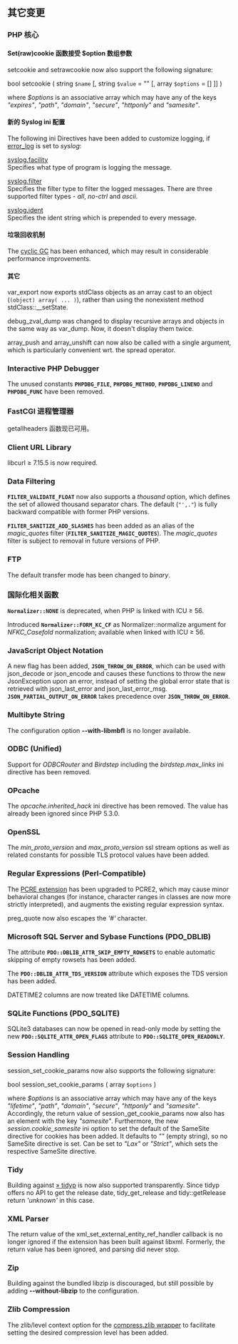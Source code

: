其它变更
--------

### PHP 核心

#### Set(raw)cookie 函数接受 $option 数组参数

<span class="function">setcookie</span> and <span
class="function">setrawcookie</span> now also support the following
signature:

<span class="type">bool</span> <span class="methodname">setcookie</span>
( <span class="methodparam"><span class="type">string</span>
`$name`</span> \[, <span class="methodparam"><span
class="type">string</span> `$value`<span class="initializer"> =
""</span></span> \[, <span class="methodparam"><span
class="type">array</span> `$options`<span class="initializer"> =
\[\]</span></span> \]\] )

where *$options* is an associative array which may have any of the keys
*"expires"*, *"path"*, *"domain"*, *"secure"*, *"httponly"* and
*"samesite"*.

#### 新的 Syslog ini 配置

The following ini Directives have been added to customize logging, if
<a href="/errorfunc/setup.html#" class="link">error_log</a> is set to
*syslog*:

<a href="/errorfunc/setup.html#" class="link">syslog.facility</a>  
<span class="simpara"> Specifies what type of program is logging the
message. </span>

<a href="/errorfunc/setup.html#" class="link">syslog.filter</a>  
<span class="simpara"> Specifies the filter type to filter the logged
messages. There are three supported filter types - *all*, *no-ctrl* and
*ascii*. </span>

<a href="/errorfunc/setup.html#" class="link">syslog.ident</a>  
<span class="simpara"> Specifies the ident string which is prepended to
every message. </span>

#### 垃圾回收机制

The
<a href="/features/gc/collecting-cycles.html" class="link">cyclic GC</a>
has been enhanced, which may result in considerable performance
improvements.

#### 其它

<span class="function">var\_export</span> now exports <span
class="classname">stdClass</span> objects as an array cast to an object
(`(object) array( ... )`), rather than using the nonexistent method
<span class="methodname">stdClass::\_\_setState</span>.

<span class="function">debug\_zval\_dump</span> was changed to display
recursive arrays and objects in the same way as <span
class="function">var\_dump</span>. Now, it doesn't display them twice.

<span class="function">array\_push</span> and <span
class="function">array\_unshift</span> can now also be called with a
single argument, which is particularly convenient wrt. the spread
operator.

### Interactive PHP Debugger

The unused constants **`PHPDBG_FILE`**, **`PHPDBG_METHOD`**,
**`PHPDBG_LINENO`** and **`PHPDBG_FUNC`** have been removed.

### FastCGI 进程管理器

<span class="function">getallheaders</span> 函数现已可用。

### Client URL Library

libcurl ≥ 7.15.5 is now required.

### Data Filtering

**`FILTER_VALIDATE_FLOAT`** now also supports a *thousand* option, which
defines the set of allowed thousand separator chars. The default
(`"',."`) is fully backward compatible with former PHP versions.

**`FILTER_SANITIZE_ADD_SLASHES`** has been added as an alias of the
*magic\_quotes* filter (**`FILTER_SANITIZE_MAGIC_QUOTES`**). The
*magic\_quotes* filter is subject to removal in future versions of PHP.

### FTP

The default transfer mode has been changed to *binary*.

### 国际化相关函数

**`Normalizer::NONE`** is deprecated, when PHP is linked with ICU ≥ 56.

Introduced **`Normalizer::FORM_KC_CF`** as <span
class="methodname">Normalizer::normalize</span> argument for
*NFKC\_Casefold* normalization; available when linked with ICU ≥ 56.

### JavaScript Object Notation

A new flag has been added, **`JSON_THROW_ON_ERROR`**, which can be used
with <span class="function">json\_decode</span> or <span
class="function">json\_encode</span> and causes these functions to throw
the new <span class="classname">JsonException</span> upon an error,
instead of setting the global error state that is retrieved with <span
class="function">json\_last\_error</span> and <span
class="function">json\_last\_error\_msg</span>.
**`JSON_PARTIAL_OUTPUT_ON_ERROR`** takes precedence over
**`JSON_THROW_ON_ERROR`**.

### Multibyte String

The configuration option **--with-libmbfl** is no longer available.

### ODBC (Unified)

Support for *ODBCRouter* and *Birdstep* including the
*birdstep.max\_links* ini directive has been removed.

### OPcache

The *opcache.inherited\_hack* ini directive has been removed. The value
has already been ignored since PHP 5.3.0.

### OpenSSL

The *min\_proto\_version* and *max\_proto\_version* ssl stream options
as well as related constants for possible TLS protocol values have been
added.

### Regular Expressions (Perl-Compatible)

The <a href="/book/pcre.html" class="link">PCRE extension</a> has been
upgraded to PCRE2, which may cause minor behavioral changes (for
instance, character ranges in classes are now more strictly
interpreted), and augments the existing regular expression syntax.

<span class="function">preg\_quote</span> now also escapes the *'\#'*
character.

### Microsoft SQL Server and Sybase Functions (PDO\_DBLIB)

The attribute **`PDO::DBLIB_ATTR_SKIP_EMPTY_ROWSETS`** to enable
automatic skipping of empty rowsets has been added.

The **`PDO::DBLIB_ATTR_TDS_VERSION`** attribute which exposes the TDS
version has been added.

DATETIME2 columns are now treated like DATETIME columns.

### SQLite Functions (PDO\_SQLITE)

SQLite3 databases can now be opened in read-only mode by setting the new
**`PDO::SQLITE_ATTR_OPEN_FLAGS`** attribute to
**`PDO::SQLITE_OPEN_READONLY`**.

### Session Handling

<span class="function">session\_set\_cookie\_params</span> now also
supports the following signature:

<span class="type">bool</span> <span
class="methodname">session\_set\_cookie\_params</span> ( <span
class="methodparam"><span class="type">array</span> `$options`</span> )

where *$options* is an associative array which may have any of the keys
*"lifetime"*, *"path"*, *"domain"*, *"secure"*, *"httponly"* and
*"samesite"*. Accordingly, the return value of <span
class="function">session\_get\_cookie\_params</span> now also has an
element with the key *"samesite"*. Furthermore, the new
*session.cookie\_samesite* ini option to set the default of the SameSite
directive for cookies has been added. It defaults to *""* (empty
string), so no SameSite directive is set. Can be set to *"Lax"* or
*"Strict"*, which sets the respective SameSite directive.

### Tidy

Building against
<a href="https://github.com/petdance/tidyp" class="link external">» tidyp</a>
is now also supported transparently. Since tidyp offers no API to get
the release date, <span class="function">tidy\_get\_release</span> and
<span class="methodname">tidy::getRelease</span> return *'unknown'* in
this case.

### XML Parser

The return value of the <span
class="function">xml\_set\_external\_entity\_ref\_handler</span>
callback is no longer ignored if the extension has been built against
libxml. Formerly, the return value has been ignored, and parsing did
never stop.

### Zip

Building against the bundled libzip is discouraged, but still possible
by adding **--without-libzip** to the configuration.

### Zlib Compression

The zlib/level context option for the
<a href="/wrappers/compression.html" class="link">compress.zlib wrapper</a>
to facilitate setting the desired compression level has been added.
